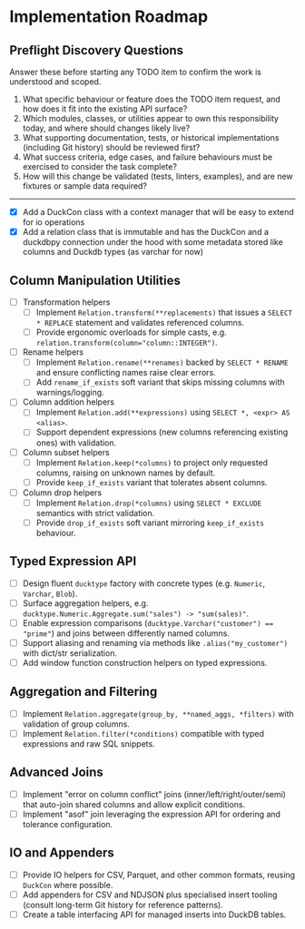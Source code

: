 # Implementation Roadmap

## Preflight Discovery Questions
Answer these before starting any TODO item to confirm the work is understood and scoped.
1. What specific behaviour or feature does the TODO item request, and how does it fit into the existing API surface?
2. Which modules, classes, or utilities appear to own this responsibility today, and where should changes likely live?
3. What supporting documentation, tests, or historical implementations (including Git history) should be reviewed first?
4. What success criteria, edge cases, and failure behaviours must be exercised to consider the task complete?
5. How will this change be validated (tests, linters, examples), and are new fixtures or sample data required?

---

- [x] Add a DuckCon class with a context manager that will be easy to extend for io operations
- [x] Add a relation class that is immutable and has the DuckCon and a duckdbpy connection under the hood with some metadata stored like columns and Duckdb types (as varchar for now)

## Column Manipulation Utilities
- [ ] Transformation helpers
  - [ ] Implement `Relation.transform(**replacements)` that issues a `SELECT * REPLACE` statement and validates referenced columns.
  - [ ] Provide ergonomic overloads for simple casts, e.g. `relation.transform(column="column::INTEGER")`.
- [ ] Rename helpers
  - [ ] Implement `Relation.rename(**renames)` backed by `SELECT * RENAME` and ensure conflicting names raise clear errors.
  - [ ] Add `rename_if_exists` soft variant that skips missing columns with warnings/logging.
- [ ] Column addition helpers
  - [ ] Implement `Relation.add(**expressions)` using `SELECT *, <expr> AS <alias>`.
  - [ ] Support dependent expressions (new columns referencing existing ones) with validation.
- [ ] Column subset helpers
  - [ ] Implement `Relation.keep(*columns)` to project only requested columns, raising on unknown names by default.
  - [ ] Provide `keep_if_exists` variant that tolerates absent columns.
- [ ] Column drop helpers
  - [ ] Implement `Relation.drop(*columns)` using `SELECT * EXCLUDE` semantics with strict validation.
  - [ ] Provide `drop_if_exists` soft variant mirroring `keep_if_exists` behaviour.

## Typed Expression API
- [ ] Design fluent `ducktype` factory with concrete types (e.g. `Numeric`, `Varchar`, `Blob`).
- [ ] Surface aggregation helpers, e.g. `ducktype.Numeric.Aggregate.sum("sales") -> "sum(sales)"`.
- [ ] Enable expression comparisons (`ducktype.Varchar("customer") == "prime"`) and joins between differently named columns.
- [ ] Support aliasing and renaming via methods like `.alias("my_customer")` with dict/str serialization.
- [ ] Add window function construction helpers on typed expressions.

## Aggregation and Filtering
- [ ] Implement `Relation.aggregate(group_by, **named_aggs, *filters)` with validation of group columns.
- [ ] Implement `Relation.filter(*conditions)` compatible with typed expressions and raw SQL snippets.

## Advanced Joins
- [ ] Implement "error on column conflict" joins (inner/left/right/outer/semi) that auto-join shared columns and allow explicit conditions.
- [ ] Implement "asof" join leveraging the expression API for ordering and tolerance configuration.

## IO and Appenders
- [ ] Provide IO helpers for CSV, Parquet, and other common formats, reusing `DuckCon` where possible.
- [ ] Add appenders for CSV and NDJSON plus specialised insert tooling (consult long-term Git history for reference patterns).
- [ ] Create a table interfacing API for managed inserts into DuckDB tables.
